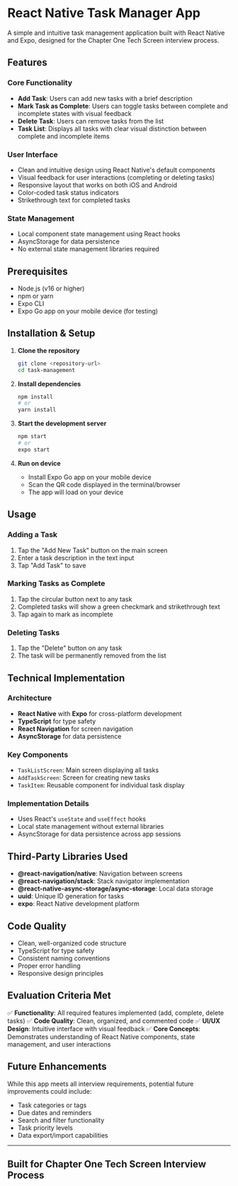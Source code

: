 # React Native Task Manager App

A simple and intuitive task management application built with React Native and Expo, designed for the Chapter One Tech Screen interview process.

## Features

### Core Functionality

- **Add Task**: Users can add new tasks with a brief description
- **Mark Task as Complete**: Users can toggle tasks between complete and incomplete states with visual feedback
- **Delete Task**: Users can remove tasks from the list
- **Task List**: Displays all tasks with clear visual distinction between complete and incomplete items

### User Interface

- Clean and intuitive design using React Native's default components
- Visual feedback for user interactions (completing or deleting tasks)
- Responsive layout that works on both iOS and Android
- Color-coded task status indicators
- Strikethrough text for completed tasks

### State Management

- Local component state management using React hooks
- AsyncStorage for data persistence
- No external state management libraries required

## Prerequisites

- Node.js (v16 or higher)
- npm or yarn
- Expo CLI
- Expo Go app on your mobile device (for testing)

## Installation & Setup

1. **Clone the repository**

   ```bash
   git clone <repository-url>
   cd task-management
   ```

2. **Install dependencies**

   ```bash
   npm install
   # or
   yarn install
   ```

3. **Start the development server**

   ```bash
   npm start
   # or
   expo start
   ```

4. **Run on device**
   - Install Expo Go app on your mobile device
   - Scan the QR code displayed in the terminal/browser
   - The app will load on your device

## Usage

### Adding a Task

1. Tap the "Add New Task" button on the main screen
2. Enter a task description in the text input
3. Tap "Add Task" to save

### Marking Tasks as Complete

1. Tap the circular button next to any task
2. Completed tasks will show a green checkmark and strikethrough text
3. Tap again to mark as incomplete

### Deleting Tasks

1. Tap the "Delete" button on any task
2. The task will be permanently removed from the list

## Technical Implementation

### Architecture

- **React Native** with **Expo** for cross-platform development
- **TypeScript** for type safety
- **React Navigation** for screen navigation
- **AsyncStorage** for data persistence

### Key Components

- `TaskListScreen`: Main screen displaying all tasks
- `AddTaskScreen`: Screen for creating new tasks
- `TaskItem`: Reusable component for individual task display

### Implementation Details

- Uses React's `useState` and `useEffect` hooks
- Local state management without external libraries
- AsyncStorage for data persistence across app sessions

## Third-Party Libraries Used

- **@react-navigation/native**: Navigation between screens
- **@react-navigation/stack**: Stack navigator implementation
- **@react-native-async-storage/async-storage**: Local data storage
- **uuid**: Unique ID generation for tasks
- **expo**: React Native development platform

## Code Quality

- Clean, well-organized code structure
- TypeScript for type safety
- Consistent naming conventions
- Proper error handling
- Responsive design principles

## Evaluation Criteria Met

✅ **Functionality**: All required features implemented (add, complete, delete tasks)
✅ **Code Quality**: Clean, organized, and commented code
✅ **UI/UX Design**: Intuitive interface with visual feedback
✅ **Core Concepts**: Demonstrates understanding of React Native components, state management, and user interactions

## Future Enhancements

While this app meets all interview requirements, potential future improvements could include:

- Task categories or tags
- Due dates and reminders
- Search and filter functionality
- Task priority levels
- Data export/import capabilities

---

## Built for Chapter One Tech Screen Interview Process
